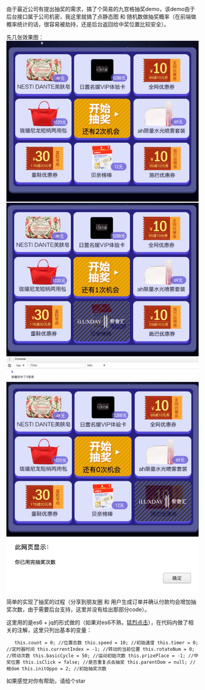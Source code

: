 由于最近公司有提出抽奖的需求，搞了个简易的九宫格抽奖demo，该demo由于后台接口属于公司机密，我这里就搞了点静态图 和 随机数做抽奖概率（在前端做概率统计的话，很容易被劫持，还是后台返回给中奖位置比较安全）。

先几张效果图：
![1](media/1.jpg)
![2](media/2.jpg)
![3](media/3.jpg)
![4](media/4.jpg)
![5](media/5.jpg)

简单的实现了抽奖的过程（分享到朋友圈 和 用户生成订单并确认付款均会增加抽奖次数，由于需要后台支持，这里并没有给出那部分code）。

这里用的是es6 + jq的形式做的（如果对es6不熟，[猛烈点击](http://es6.ruanyifeng.com/)），在代码内做了相关的注解，这里只列出基本的变量：
    
`    this.count = 0; //位置总数
    this.speed = 10; //初始速度
	this.timer = 0; //定时器时间
	this.currentIndex = -1; //转动的当前位置
	this.rotateNum = 0; //转动次数
	this.basicCycle = 50; //运动初始次数
	this.prizePlace = -1; //中奖位置
	this.isClick = false; //是否重复点击抽奖
	this.parentDom = null; //根dom
	this.initOppo = 2; //初始抽奖次数
`
	

如果感觉对你有帮助，请给个star			





